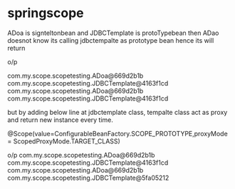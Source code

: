 # springscope


ADoa is signteltonbean and JDBCTemplate is protoTypebean
then ADao doesnot know its calling jdbctempalte as prototype bean hence its will return

o/p

com.my.scope.scopetesting.ADoa@669d2b1b
com.my.scope.scopetesting.JDBCTemplate@4163f1cd
com.my.scope.scopetesting.ADoa@669d2b1b
com.my.scope.scopetesting.JDBCTemplate@4163f1cd

but by adding below line at jdbctemplate class, tempalte class act as proxy and return new instance every time.

@Scope(value=ConfigurableBeanFactory.SCOPE_PROTOTYPE,proxyMode = ScopedProxyMode.TARGET_CLASS)

o/p
com.my.scope.scopetesting.ADoa@669d2b1b
com.my.scope.scopetesting.JDBCTemplate@4163f1cd
com.my.scope.scopetesting.ADoa@669d2b1b
com.my.scope.scopetesting.JDBCTemplate@5fa05212